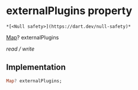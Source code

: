 


# externalPlugins property




    *[<Null safety>](https://dart.dev/null-safety)*


[Map](https://api.flutter.dev/flutter/dart-core/Map-class.html)? externalPlugins
  
_read / write_






## Implementation

```dart
Map? externalPlugins;


```







